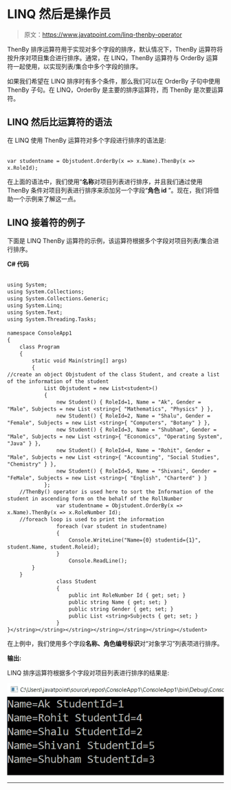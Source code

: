 # LINQ 然后是操作员

> 原文：<https://www.javatpoint.com/linq-thenby-operator>

ThenBy 排序运算符用于实现对多个字段的排序，默认情况下，ThenBy 运算符将按升序对项目集合进行排序。通常，在 LINQ，ThenBy 运算符与 OrderBy 运算符一起使用，以实现列表/集合中多个字段的排序。

如果我们希望在 LINQ 排序时有多个条件，那么我们可以在 OrderBy 子句中使用 ThenBy 子句。在 LINQ，OrderBy 是主要的排序运算符，而 ThenBy 是次要运算符。

## LINQ 然后比运算符的语法

在 LINQ 使用 ThenBy 运算符对多个字段进行排序的语法是:

```

var studentname = Objstudent.OrderBy(x => x.Name).ThenBy(x => x.RoleId);

```

在上面的语法中，我们使用“**名称**对项目列表进行排序，并且我们通过使用 ThenBy 条件对项目列表进行排序来添加另一个字段“**角色 id** ”。现在，我们将借助一个示例来了解这一点。

## LINQ 接着符的例子

下面是 LINQ ThenBy 运算符的示例，该运算符根据多个字段对项目列表/集合进行排序。

**C# 代码**

```

using System;
using System.Collections;
using System.Collections.Generic;
using System.Linq;
using System.Text;
using System.Threading.Tasks;

namespace ConsoleApp1
{
    class Program
    {
        static void Main(string[] args)
        {
//create an object Objstudent of the class Student, and create a list of the information of the student
            List Objstudent = new List<student>()
            {
                new Student() { RoleId=1, Name = "Ak", Gender = "Male", Subjects = new List <string>{ "Mathematics", "Physics" } },
                new Student() { RoleId=2, Name = "Shalu", Gender = "Female", Subjects = new List <string>{ "Computers", "Botany" } },
                new Student() { RoleId=3, Name = "Shubham", Gender = "Male", Subjects = new List <string>{ "Economics", "Operating System", "Java" } },
                new Student() { RoleId=4, Name = "Rohit", Gender = "Male", Subjects = new List <string>{ "Accounting", "Social Studies", "Chemistry" } },
                new Student() { RoleId=5, Name = "Shivani", Gender = "FeMale", Subjects = new List <string>{ "English", "Charterd" } }
            };
    //ThenBy() operator is used here to sort the Information of the student in ascending form on the behalf of the RollNumber
                var studentname = Objstudent.OrderBy(x => x.Name).ThenBy(x => x.RoleNumber Id);
    //foreach loop is used to print the information
                foreach (var student in studentname)
                {
                    Console.WriteLine("Name={0} studentid={1}", student.Name, student.Roleid);
                }
                    Console.ReadLine();
        }
    }
                class Student
                {
                    public int RoleNumber Id { get; set; }
                    public string Name { get; set; }
                    public string Gender { get; set; }
                    public List <string>Subjects { get; set; }
                }
}</string></string></string></string></string></string></student> 
```

在上例中，我们使用多个字段**名称、角色编号标识**对“对象学习”列表项进行排序。

**输出:**

LINQ 排序运算符根据多个字段对项目列表进行排序的结果是:

![LINQ ThenBy Operator](img/fadecda1bb858572d6691580b87ed0a6.png)

* * *